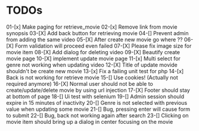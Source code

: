 # TODOs
01-[x] Make paging for retrieve_movie
02-[x] Remove link from movie synopsis
03-[X] Add back button for retrieving movie
04-[] Prevent admin from adding the same video
05-[X] After create new movie go where ??
06-[X] Form validation will proceed even failed
07-[X] Please fix image size for movie item
08-[X] Add dialog for deleting video
09-[X] Beautify create movie page
10-[X] implement update movie page
11-[x] Multi select for genre not working when updating video
12-[X] Title of update movide shouldn't be create new movie
13-[x] Fix a failing unit test for php
14-[x] Back is not working for retrieve movie
15-[] Use cookies! (Actually not required anymore)
16-[X] Normal user should not be able to create/update/delete movie by using url injection
17-[X] Footer should stay at bottom of page
18-[] Ui test with selenium
19-[] Admin session should expire in 15 minutes of inactivity
20-[] Genre is not selected with previous value when updating some movie
21-[] Bug, pressing enter will cause form to submit
22-[] Bug, back not working again after search
23-[] Clicking on movie item should bring up a dialog in center focusing on the movie 